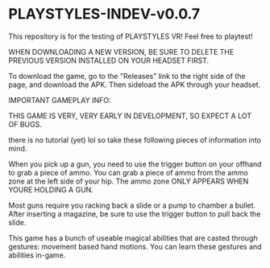 # PLAYSTYLES-INDEV-v0.0.7
This repository is for the testing of PLAYSTYLES VR! Feel free to playtest! 

WHEN DOWNLOADING A NEW VERSION, BE SURE TO DELETE THE PREVIOUS VERSION INSTALLED ON YOUR HEADSET FIRST.

To download the game, go to the "Releases" link to the right side of the page, and download the APK. Then sideload the APK through your headset.


IMPORTANT GAMEPLAY INFO:

THIS GAME IS VERY, VERY EARLY IN DEVELOPMENT, SO EXPECT A LOT OF BUGS.

there is no tutorial (yet) lol so take these following pieces of information into mind.

When you pick up a gun, you need to use the trigger button on your offhand to grab a piece of ammo. You can grab a piece of ammo from the ammo zone at the left side of your hip. The ammo zone ONLY APPEARS WHEN YOURE HOLDING A GUN.

Most guns require you racking back a slide or a pump to chamber a bullet. After inserting a magazine, be sure to use the trigger button to pull back the slide.

This game has a bunch of useable magical abilities that are casted through gestures: movement based hand motions. You can learn these gestures and abilities in-game.
